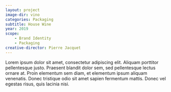 ```yaml
---
layout: project
image-dir: vino
categories: Packaging
subtitle: House Wine
year: 2019
scope: 
    - Brand Identity
    - Packaging
creative-director: Pierre Jacquet
---
```

Lorem ipsum dolor sit amet, consectetur adipiscing elit. Aliquam porttitor pellentesque justo. Praesent blandit dolor sem, sed pellentesque lectus ornare at. Proin elementum sem diam, et elementum ipsum aliquam venenatis. Donec tristique odio sit amet sapien fermentum mattis. Donec vel egestas risus, quis lacinia nisi.
